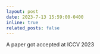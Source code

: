 ```yaml
---
layout: post
date: 2023-7-13 15:59:00-0400
inline: true
related_posts: false
---
```


A paper got accepted at ICCV 2023